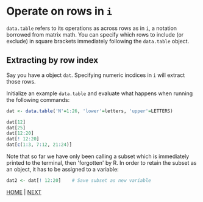 # Operate on rows in `i` 

`data.table` refers to its operations as across rows as in `i`, a notation borrowed from matrix math. You can specify which rows to include (or exclude) in square brackets immediately following the `data.table` object. 


## Extracting by row index
Say you have a object `dat`. Specifying numeric incdices in `i` will extract those rows.

Initialize an example `data.table` and evaluate what happens when running the following commands:
```R
dat <- data.table('N'=1:26, 'lower'=letters, 'upper'=LETTERS)

dat[12]
dat[25]
dat[12:20]
dat[! 12:20]
dat[c(1:3, 7:12, 21:24)]
```

Note that so far we have only been calling a subset which is immediately printed to the terminal, then 'forgotten' by R. In order to retain the subset as an object, it has to be assigned to a variable:

```R
dat2 <- dat[! 12:20]    # Save subset as new variable
```



[HOME](/README.md) | [NEXT](B.md)

[^1]: And columns as in `j`, also equivalent to matrix notation.
